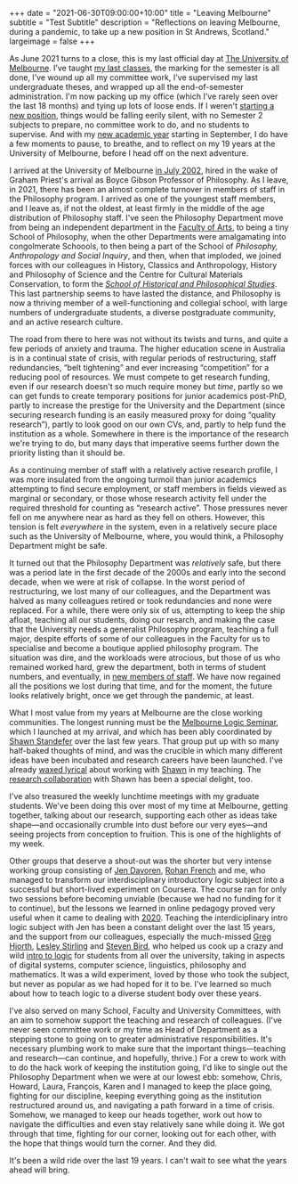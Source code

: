 +++
date = "2021-06-30T09:00:00+10:00"
title = "Leaving Melbourne"
subtitle = "Test Subtitle"
description = "Reflections on leaving Melbourne, during a pandemic, to take up a new position in St Andrews, Scotland."
largeimage = false
+++

As June 2021 turns to a close, this is my last official day at [The University of Melbourne](https://unimelb.edu.au). I’ve taught [my last classes](https://consequently.org/class/), the marking for the semester is all done, I’ve wound up all my committee work, I've supervised my last undergraduate theses, and wrapped up all the end-of-semester administration. I'm now packing up my office (which I've rarely seen over the last 18 months) and tying up lots of loose ends. If I weren't [starting a new position](https://www.st-andrews.ac.uk/philosophy/news/title-114634-en.php), things would be falling eerily silent, with no Semester 2 subjects to prepare, no committee work to do, and no students to supervise. And with my [new academic year](https://www.st-andrews.ac.uk/semester-dates/2021-2022/) starting in September, I do have a few moments to pause, to breathe, and to reflect on my 19 years at the University of Melbourne, before I head off on the next adventure. 

<!--more-->

I arrived at the University of Melbourne [in July 2002](https://consequently.org/news/2002/07/05/arrival/), hired in the wake of Graham Priest's arrival as Boyce Gibson Professor of Philosophy. As I leave, in 2021, there has been an almost complete turnover in members of staff in the Philosophy program. I arrived as one of the youngest staff members, and I leave as, if not the oldest, at least firmly in the middle of the age distribution of Philosophy staff. I've seen the Philosophy Department move from being an independent department in the [Faculty of Arts](https://arts.unimelb.edu.au), to being a tiny School of Philosophy, when the other Departments were amalgamating into congolmerate Schoools, to then being a part of the School of *Philosophy, Anthropology and Social Inquiry*, and then, when that imploded, we joined forces with our colleagues in History, Classics and Anthropology, History and Philosophy of Science and the Centre for Cultural Materials Conservation, to form the *[School of Historical and Philosophical Studies](https://arts.unimelb.edu.au/school-of-historical-and-philosophical-studies)*. This last partnership seems to have lasted the distance, and Philosophy is now a thriving member of a well-functioning and collegial school, with large numbers of undergraduate students, a diverse postgraduate community, and an active research culture.

The road from there to here was not without its twists and turns, and quite a few periods of anxiety and trauma. The higher education scene in Australia is in a continual state of crisis, with regular periods of restructuring, staff redundancies, “belt tightening” and ever increasing “competition” for a reducing pool of resources. We must compete to get research funding, even if our research doesn't so much require money but *time*, partly so we can get funds to create temporary positions for junior academics post-PhD, partly to increase the prestige for the University and the Department (since securing research funding is an easily measured proxy for doing “quality research”), partly to look good on our own CVs, and, partly to help fund the institution as a whole.  Somewhere in there is the importance of the research we're trying to do, but many days that imperative seems further down the priority listing than it should be.

As a continuing member of staff with a relatively active research profile, I was more insulated from the ongoing turmoil than junior academics attempting to find secure employment, or staff members in fields viewed as marginal or secondary, or those whose research activity fell under the required threshold for counting as “research active”. Those pressures never fell on me anywhere near as hard as they fell on others. However, this tension is felt *everywhere* in the system, even in a relatively secure place such as the University of Melbourne, where, you would think, a Philosophy Department might be safe.

It turned out that the Philosophy Department was _relatively_ safe, but there was a period late in the first decade of the 2000s and early into the second decade, when we were at risk of collapse. In the worst period of restructuring, we lost many of our colleagues, and the Department was halved as many colleagues retired or took redundancies and none were replaced. For a while, there were only six of us, attempting to keep the ship afloat, teaching all our students, doing our resarch, and making the case that the University needs a generalist Philosophy program, teaching a full major, despite efforts of some of our colleagues in the Faculty for us to specialise and become a boutique applied philosophy program. The situation was dire, and the workloads were atrocious, but those of us who remained worked hard, grew the department, both in terms of student numbers, and eventually, in [new members of staff](https://arts.unimelb.edu.au/school-of-historical-and-philosophical-studies/discipline-areas/philosophy). We have now regained all the positions we lost during that time, and for the moment, the future looks relatively bright, once we get through the pandemic, at least. 

What I most value from my years at Melbourne are the close working communities. The longest running must be the [Melbourne Logic Seminar](https://blogs.unimelb.edu.au/logic/logic-seminar/), which I launched at my arrival, and which has been ably coordinated by [Shawn Standefer](https://standefer.net) over the last few years. That group put up with so many half-baked thoughts of mind, and was the crucible in which many different ideas have been incubated and research careers have been launched. I've already [waxed lyrical](https://consequently.org/news/2019/teaching-logical-methods/) about working with [Shawn](https://standefer.net) in my teaching. The [research collaboration](https://consequently.org/writing/collection-frames/) with Shawn has been a special delight, too.

I've also treasured the weekly lunchtime meetings with my graduate students. We've been doing this over most of my time at Melbourne, getting together, talking about our research, supporting each other as ideas take shape—and occasionally crumble into dust before our very eyes—and seeing projects from conception to fruition. This is one of the highlights of my week.

Other groups that deserve a shout-out was the shorter but very intense working group consisting of [Jen Davoren](https://people.eng.unimelb.edu.au/davoren/), [Rohan French](http://rohan-french.github.io) and me, who managed to transform our interdisciplinary introductory logic subject into a successful but short-lived experiment on Coursera. The course ran for only two sessions before becoming unviable (because we had no funding  for it to continue), but the lessons we learned in online pedagogy proved very useful when it came to dealing with [2020](https://consequently.org/news/2020/teaching-during-a-pandemic/). Teaching the interdiciplinary intro logic subject with Jen has been a constant delight over the last 15 years, and the support from our colleagues, especially the much-missed [Greg](https://www.math.ucla.edu/~greg/) [Hjorth](https://en.wikipedia.org/wiki/Greg_Hjorth), [Lesley Stirling](https://findanexpert.unimelb.edu.au/profile/13664-lesley-stirling) and [Steven Bird](http://www.stevenbird.net), who helped us cook up a crazy and wild [intro to logic](https://consequently.org/class/2021/unib10002/) for students from all over the university, taking in aspects of digital systems, computer science, linguistics, philosophy and mathematics. It was a wild experiment, loved by those who took the subject, but never as popular as we had hoped for it to be. I've learned so much about how to teach logic to a diverse student body over these years.

I've also served on many School, Faculty and University Committees, with an aim to somehow support the teaching and research of colleagues. (I've never seen committee work or my time as Head of Department as a stepping stone to going on to greater administrative responsibilities. It's necessary plumbing work to make sure that the important things—teaching and research—can continue, and hopefully, thrive.) For a crew to work with to do the hack work of keeping the institution going, I'd like to single out the Philosophy Department when we were at our lowest ebb: somehow, Chris, Howard, Laura, François, Karen and I managed to keep the place going, fighting for our discipline, keeping everything going as the institution restructured around us, and navigating a path forward in a time of crisis. Somehow, we managed to keep our heads together, work out how to navigate the difficulties and even stay relatively sane while doing it. We got through that time, fighting for our corner, looking out for each other, with the hope that things would turn the corner. And they did.

It's been a wild ride over the last 19 years. I can't wait to see what the years ahead will bring. 

